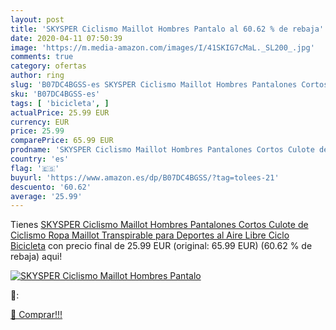 ```yaml
---
layout: post
title: 'SKYSPER Ciclismo Maillot Hombres Pantalo al 60.62 % de rebaja'
date: 2020-04-11 07:50:39
image: 'https://m.media-amazon.com/images/I/41SKIG7cMaL._SL200_.jpg'
comments: true
category: ofertas
author: ring
slug: 'B07DC4BGSS-es SKYSPER Ciclismo Maillot Hombres Pantalones Cortos Culote...'
sku: 'B07DC4BGSS-es'
tags: [ 'bicicleta', ]
actualPrice: 25.99 EUR
currency: EUR
price: 25.99
comparePrice: 65.99 EUR
prodname: 'SKYSPER Ciclismo Maillot Hombres Pantalones Cortos Culote de Ciclismo Ropa Maillot Transpirable para Deportes al Aire Libre Ciclo Bicicleta'
country: 'es'
flag: '🇪🇸'
buyurl: 'https://www.amazon.es/dp/B07DC4BGSS/?tag=tolees-21'
descuento: '60.62'
average: '25.99'
---
```


Tienes [SKYSPER Ciclismo Maillot Hombres Pantalones Cortos Culote de Ciclismo Ropa Maillot Transpirable para Deportes al Aire Libre Ciclo Bicicleta](https://www.amazon.es/dp/B07DC4BGSS/?tag=tolees-21) con precio final de  25.99 EUR (original: 65.99 EUR) (60.62 %  de rebaja) aqui!

[![SKYSPER Ciclismo Maillot Hombres Pantalo](https://m.media-amazon.com/images/I/41SKIG7cMaL._SL200_.jpg)](https://www.amazon.es/dp/B07DC4BGSS/?tag=tolees-21)

🔎:


[🛒 Comprar!!!](https://www.amazon.es/dp/B07DC4BGSS/?tag=tolees-21)
